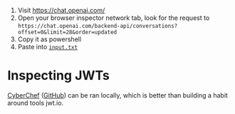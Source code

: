 1. Visit https://chat.openai.com/
2. Open your browser inspector network tab, look for the request to `https://chat.openai.com/backend-api/conversations?offset=0&limit=28&order=updated`
3. Copy it as powershell
4. Paste into [`input.txt`](./input.txt)

# Inspecting JWTs

[CyberChef](https://gchq.github.io/CyberChef/) ([GitHub](https://github.com/gchq/CyberChef)) can be ran locally, which is better than building a habit around tools jwt.io.